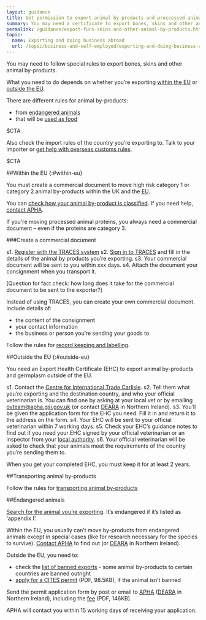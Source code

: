 ```yaml
---
layout: guidance
title: Get permission to export animal by-products and proccessed animal protein
summary: You may need a certificate to export bones, skins and other animal by-products.
permalink: /guidance/export-furs-skins-and-other-animal-by-products.html
topic:
  name: Exporting and doing business abroad
  url: /topic/business-and-self-employed/exporting-and-doing-business-abroad.html
---
```


You may need to follow special rules to export bones, skins and other animal by-products.

What you need to do depends on whether you’re exporting [within the EU](#within-eu) or [outside the EU](#outside-eu).

There are different rules for animal by-products:

- from [endangered animals](#endangered-animals)
- that will be [used as food](/guidance/get-a-licence-to-export-food-and-agricultural-products.html)

$CTA

Also check the import rules of the country you’re exporting to. Talk to your importer or [get help with overseas customs rules](/answer/choosing-export-market-ukti.html).

$CTA

##Within the EU
{:#within-eu}

You must create a commercial document to move high risk category 1 or category 2 animal by-products within the UK and the [EU](/eu-eea).

You can [check how your animal by-product is classified](https://www.gov.uk/guidance/animal-by-product-categories-site-approval-hygiene-and-disposal). If you need help, [contact APHA](https://www.gov.uk/government/organisations/animal-and-plant-health-agency/about/access-and-opening#a-z-of-services).

If you're moving processed animal proteins, you always need a commercial document – even if the proteins are category 3.

###Create a commercial document

s1. [Register with the TRACES system](https://webgate.ec.europa.eu/sanco/traces/registration/open.do)
s2. [Sign in to TRACES](https://webgate.ec.europa.eu/sanco/traces/security/askLogin.do) and fill in the details of the animal by products you’re exporting.
s3. Your commercial document will be sent to you within xxx days.
s4. Attach the document your consignment when you transport it.

[Question for fact check: how long does it take for the commercial document to be sent to the exporter?]

Instead of using TRACES, you can create your own commercial document. Include details of:

- the content of the consignment
- your contact information
- the business or person you’re sending your goods to

Follow the rules for [record keeping and labelling](https://www.gov.uk/guidance/animal-by-product-categories-site-approval-hygiene-and-disposal#keepingrecords-and-labelling).

##Outside the EU
{:#outside-eu}

You need an Export Health Certificate (EHC) to export animal by-products and germplasm outside of the EU. 

s1. Contact the [Centre for International Trade Carlisle](https://www.gov.uk/government/uploads/system/uploads/attachment_data/file/491835/contacts-international-trade.pdf).
s2. Tell them what you’re exporting and the destination country, and who your official veterinarian is. You can find one by asking at your local vet or by emailing ovteam@apha.gsi.gov.uk (or contact [DEARA](https://www.daera-ni.gov.uk/contact) in Northern Ireland).
s3. You’ll be given the application form for the EHC you need. Fill it in and return it to the address on the form.
s4. Your EHC will be sent to your official veterinarian within 7 working days.
s5. Check your EHC’s guidance notes to find out if you need your EHC signed by your official veterinarian or an inspector from your [local authority](https://www.gov.uk/find-local-council).
s6. Your official veterinarian will be asked to check that your animals meet the requirements of the country you’re sending them to.

When you get your completed EHC, you must keep it for at least 2 years.

##Transporting animal by-products

Follow the rules for [transporting animal by-products](https://www.gov.uk/guidance/transporting-animal-by-products)

##Endangered animals

[Search for the animal you’re exporting](http://www.speciesplus.net/). It’s endangered if it’s listed as ‘appendix I’.

Within the EU, you usually can’t move by-products from endangered animals except in special cases (like for research necessary for the species to survive). [Contact APHA](http://www.gov.uk/government/organisations/animal-and-plant-health-agency/about/access-and-opening) to find out (or [DEARA](https://www.dardni.gov.uk/contact) in Northern Ireland).

Outside the EU, you need to:

- check the [list of banned exports](https://cites.org/eng/resources/ref/suspend.php) - some animal by-products to certain countries are banned outright
- [apply for a CITES permit](https://www.gov.uk/government/uploads/system/uploads/attachment_data/file/423417/form-fed0172.pdf) (PDF, 98.5KB), if the animal isn’t banned

Send the permit application form by post or email to [APHA](https://govuk-import-export.herokuapp.com/guidance/get-a-licence-to-export-circus-endangered-research-animals.html#contacts) ([DEARA](https://www.dardni.gov.uk/contact) in Northern Ireland), including the [fee](https://www.gov.uk/government/uploads/system/uploads/attachment_data/file/355264/cites-ag-ct-01.pdf) (PDF, 146KB).

APHA will contact you within 15 working days of receiving your application.
